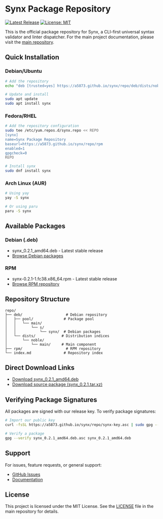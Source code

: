 # Synx Package Repository

[![Latest Release](https://img.shields.io/github/v/release/A5873/synx?style=for-the-badge&logo=github&label=Release)](https://github.com/A5873/synx/releases/latest)
[![License: MIT](https://img.shields.io/badge/License-MIT-blue.svg?style=for-the-badge)](https://opensource.org/licenses/MIT)

This is the official package repository for Synx, a CLI-first universal syntax validator and linter dispatcher. For the main project documentation, please visit the [main repository](https://github.com/A5873/synx).

## Quick Installation

### Debian/Ubuntu

```bash
# Add the repository
echo "deb [trusted=yes] https://a5873.github.io/synx/repo/deb/dists/noble main" | sudo tee /etc/apt/sources.list.d/synx.list

# Update and install
sudo apt update
sudo apt install synx
```

### Fedora/RHEL

```bash
# Add the repository configuration
sudo tee /etc/yum.repos.d/synx.repo << REPO
[synx]
name=Synx Package Repository
baseurl=https://a5873.github.io/synx/repo/rpm
enabled=1
gpgcheck=0
REPO

# Install synx
sudo dnf install synx
```

### Arch Linux (AUR)

```bash
# Using yay
yay -S synx

# Or using paru
paru -S synx
```

## Available Packages

### Debian (.deb)
- synx_0.2.1_amd64.deb - Latest stable release
- [Browse Debian packages](https://a5873.github.io/synx/repo/deb/pool/main/s/synx/)

### RPM
- synx-0.2.1-1.fc38.x86_64.rpm - Latest stable release
- [Browse RPM repository](https://a5873.github.io/synx/repo/rpm/)

## Repository Structure

```
repo/
├── deb/                    # Debian repository
│   ├── pool/              # Package pool
│   │   └── main/
│   │       └── s/
│   │           └── synx/  # Debian packages
│   └── dists/            # Distribution indices
│       └── noble/
│           └── main/     # Main component
├── rpm/                    # RPM repository
└── index.md               # Repository index
```

## Direct Download Links

- [Download synx_0.2.1_amd64.deb](https://a5873.github.io/synx/repo/deb/pool/main/s/synx/synx_0.2.1_amd64.deb)
- [Download source package (synx_0.2.1.tar.xz)](https://a5873.github.io/synx/repo/deb/pool/main/s/synx/synx_0.2.1.tar.xz)

## Verifying Package Signatures

All packages are signed with our release key. To verify package signatures:

```bash
# Import our public key
curl -fsSL https://a5873.github.io/synx/repo/synx-key.asc | sudo gpg --dearmor -o /usr/share/keyrings/synx-archive-keyring.gpg

# Verify a package
gpg --verify synx_0.2.1_amd64.deb.asc synx_0.2.1_amd64.deb
```

## Support

For issues, feature requests, or general support:
- [GitHub Issues](https://github.com/A5873/synx/issues)
- [Documentation](https://github.com/A5873/synx/blob/main/README.md)

## License

This project is licensed under the MIT License. See the [LICENSE](https://github.com/A5873/synx/blob/main/LICENSE) file in the main repository for details.

